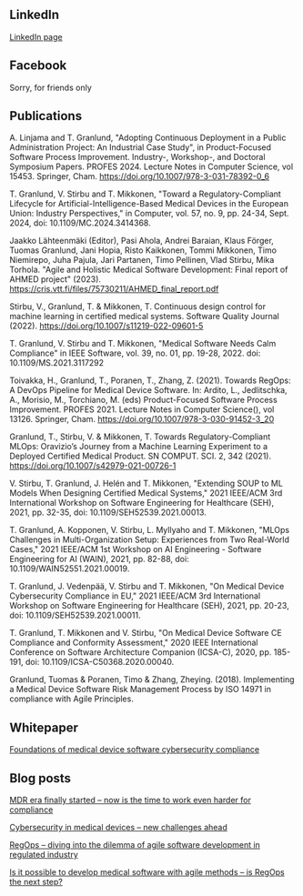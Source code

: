 ## LinkedIn
[LinkedIn page](https://www.linkedin.com/in/tuomas-granlund/)

## Facebook
Sorry, for friends only

## Publications
A. Linjama and T. Granlund, "Adopting Continuous Deployment in a Public Administration Project: An Industrial Case Study", in Product-Focused Software Process Improvement. Industry-, Workshop-, and Doctoral Symposium Papers. PROFES 2024. Lecture Notes in Computer Science, vol 15453. Springer, Cham. https://doi.org/10.1007/978-3-031-78392-0_6

T. Granlund, V. Stirbu and T. Mikkonen, "Toward a Regulatory-Compliant Lifecycle for Artificial-Intelligence-Based Medical Devices in the European Union: Industry Perspectives," in Computer, vol. 57, no. 9, pp. 24-34, Sept. 2024, doi: 10.1109/MC.2024.3414368.

Jaakko Lähteenmäki (Editor), Pasi Ahola, Andrei Baraian, Klaus Förger, Tuomas Granlund, Jani Hopia, Risto Kaikkonen, Tommi Mikkonen, Timo Niemirepo, Juha Pajula, Jari Partanen, Timo Pellinen, Vlad Stirbu, Mika Torhola. "Agile and Holistic Medical Software Development: Final report of AHMED project" (2023). https://cris.vtt.fi/files/75730211/AHMED_final_report.pdf

Stirbu, V., Granlund, T. & Mikkonen, T. Continuous design control for machine learning in certified medical systems. Software Quality Journal (2022). https://doi.org/10.1007/s11219-022-09601-5

T. Granlund, V. Stirbu and T. Mikkonen, "Medical Software Needs Calm Compliance" in IEEE Software, vol. 39, no. 01, pp. 19-28, 2022.
doi: 10.1109/MS.2021.3117292

Toivakka, H., Granlund, T., Poranen, T., Zhang, Z. (2021). Towards RegOps: A DevOps Pipeline for Medical Device Software. In: Ardito, L., Jedlitschka, A., Morisio, M., Torchiano, M. (eds) Product-Focused Software Process Improvement. PROFES 2021. Lecture Notes in Computer Science(), vol 13126. Springer, Cham. https://doi.org/10.1007/978-3-030-91452-3_20

Granlund, T., Stirbu, V. & Mikkonen, T. Towards Regulatory-Compliant MLOps: Oravizio’s Journey from a Machine Learning Experiment to a Deployed Certified Medical Product. SN COMPUT. SCI. 2, 342 (2021). https://doi.org/10.1007/s42979-021-00726-1

V. Stirbu, T. Granlund, J. Helén and T. Mikkonen, "Extending SOUP to ML Models When Designing Certified Medical Systems," 2021 IEEE/ACM 3rd International Workshop on Software Engineering for Healthcare (SEH), 2021, pp. 32-35, doi: 10.1109/SEH52539.2021.00013.

T. Granlund, A. Kopponen, V. Stirbu, L. Myllyaho and T. Mikkonen, "MLOps Challenges in Multi-Organization Setup: Experiences from Two Real-World Cases," 2021 IEEE/ACM 1st Workshop on AI Engineering - Software Engineering for AI (WAIN), 2021, pp. 82-88, doi: 10.1109/WAIN52551.2021.00019.

T. Granlund, J. Vedenpää, V. Stirbu and T. Mikkonen, "On Medical Device Cybersecurity Compliance in EU," 2021 IEEE/ACM 3rd International Workshop on Software Engineering for Healthcare (SEH), 2021, pp. 20-23, doi: 10.1109/SEH52539.2021.00011.

T. Granlund, T. Mikkonen and V. Stirbu, "On Medical Device Software CE Compliance and Conformity Assessment," 2020 IEEE International Conference on Software Architecture Companion (ICSA-C), 2020, pp. 185-191, doi: 10.1109/ICSA-C50368.2020.00040.

Granlund, Tuomas & Poranen, Timo & Zhang, Zheying. (2018). Implementing a Medical Device Software Risk Management Process by ISO 14971 in compliance with Agile Principles. 

## Whitepaper
[Foundations of medical device software cybersecurity compliance](https://hub.solita.fi/foundations-of-medical-device-software-cybersecurity-compliance)

## Blog posts
[MDR era finally started – now is the time to work even harder for compliance](https://www.solita.fi/en/blogs/mdr-era-finally-started/)

[Cybersecurity in medical devices – new challenges ahead](https://www.solita.fi/en/blogs/cybersecurity-in-medical-devices-new-challenges-ahead/)

[RegOps – diving into the dilemma of agile software development in regulated industry](https://www.solita.fi/en/blogs/regops-diving-into-the-dilemma-of-agile-software-development-in-regulated-industry/)

[Is it possible to develop medical software with agile methods – is RegOps the next step?](https://www.solita.fi/en/blogs/is-it-possible-to-develop-software-with-agile-methods/)
